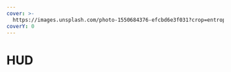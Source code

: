 ```yaml
---
cover: >-
  https://images.unsplash.com/photo-1550684376-efcbd6e3f031?crop=entropy&cs=tinysrgb&fm=jpg&ixid=MnwxOTcwMjR8MHwxfHNlYXJjaHwxfHxibGFjayUyMGdyYWRpZW50fGVufDB8fHx8MTY2NzY1NjI2Nw&ixlib=rb-4.0.3&q=80
coverY: 0
---
```


# HUD


